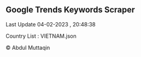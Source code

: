 

## Google Trends Keywords Scraper 
 
Last Update 04-02-2023 , 20:48:38

Country List :
VIETNAM.json



© Abdul Muttaqin 
